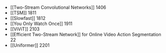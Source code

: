 
- [[Two-Stream Convolutional Networks]] 1406
- [[TSM]] 1811
- [[Slowfast]] 1812
- [[You Only Watch Once]] 1911
- [[ViViT]] 2103
- [[Efficient Two-Stream Network]] for Online Video Action Segmentation 22
- [[Uniformer]] 2201

